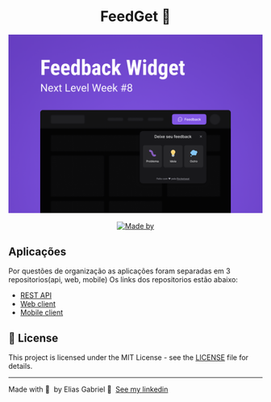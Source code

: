 <h1 align="center">
    FeedGet 🚀
</h1>

<img src=".github/cover.png" />

<p align="center">
	<a href="https://www.linkedin.com/in/saymondamasio/" target="_blank" rel="noopener noreferrer"><img alt="Made by" src="https://img.shields.io/badge/made%20by-Saymon%20Dam%C3%A1sio-%238257E5"></a>
</p>


## Aplicações

Por questões de organização as aplicações foram separadas em 3 repositorios(api, web, mobile)
Os links dos repositorios estão abaixo:

- [REST API](https://github.com/saymondamasio/feedget-api)
- [Web client](https://github.com/saymondamasio/feedget-web)
- [Mobile client](https://github.com/saymondamasio/feedget-mobile)

## 📝 License

This project is licensed under the MIT License - see the [LICENSE](LICENSE) file for details.

---

Made with 💜 &nbsp;by Elias Gabriel 👋 &nbsp;[See my linkedin](https://www.linkedin.com/in/saymondamasio/)
